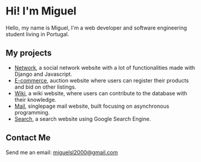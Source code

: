 # Hi! I'm Miguel

Hello, my name is Miguel, I'm a web developer and software engineering student living in Portugal.


## My projects

- [Network](https://github.com/Aeziren/social-network), a social network website with a lot of functionalities made with Django and Javascript.
- [E-commerce](https://github.com/Aeziren/e-commerce), auction website where users can register their products and bid on other listings.
- [Wiki](https://github.com/Aeziren/wiki), a wiki website, where users can contribute to the database with their knowledge.
- [Mail](https://github.com/Aeziren/email), singlepage mail website, built focusing on asynchronous programming.
- [Search](https://github.com/Aeziren/google-clone), a search website using Google Search Engine.


## Contact Me

Send me an email: miguelsl2000@gmail.com
